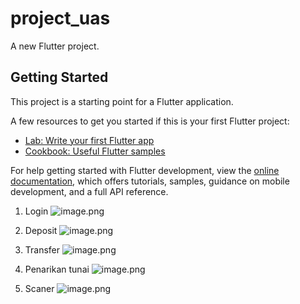 # project_uas

A new Flutter project.

## Getting Started

This project is a starting point for a Flutter application.

A few resources to get you started if this is your first Flutter project:

- [Lab: Write your first Flutter app](https://docs.flutter.dev/get-started/codelab)
- [Cookbook: Useful Flutter samples](https://docs.flutter.dev/cookbook)

For help getting started with Flutter development, view the
[online documentation](https://docs.flutter.dev/), which offers tutorials,
samples, guidance on mobile development, and a full API reference.

1. Login
![image.png]( https://i.postimg.cc/1zfGbPsj/login.png )

2. Deposit
![image.png]( https://i.postimg.cc/ry08sHw2/deposit.png )

3. Transfer
![image.png]( https://i.postimg.cc/0NVtwxCk/transfer.png )

4. Penarikan tunai
![image.png]( https://i.postimg.cc/0ydS3QTn/penarikan.png )

5. Scaner
![image.png]( https://i.postimg.cc/xCkPNmC5/scan.png )

